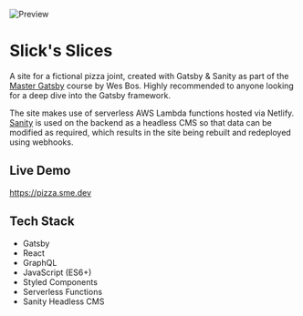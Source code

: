 ![Preview](https://res.cloudinary.com/duug1ffde/image/upload/c_scale,q_auto,w_1600/v1612464534/slicks-slices_gfgaha.png)

# Slick's Slices

A site for a fictional pizza joint, created with Gatsby & Sanity as part of the [Master Gatsby](https://mastergatsby.com/) course by Wes Bos. Highly recommended to anyone looking for a deep dive into the Gatsby framework.

The site makes use of serverless AWS Lambda functions hosted via Netlify. [Sanity](https://www.sanity.io/) is used on the backend as a headless CMS so that data can be modified as required, which results in the site being rebuilt and redeployed using webhooks.

## Live Demo

https://pizza.sme.dev

## Tech Stack

- Gatsby
- React
- GraphQL
- JavaScript (ES6+)
- Styled Components
- Serverless Functions
- Sanity Headless CMS
